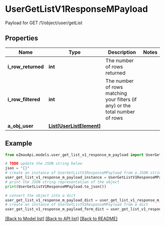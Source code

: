 # UserGetListV1ResponseMPayload

Payload for GET /1/object/user/getList

## Properties

Name | Type | Description | Notes
------------ | ------------- | ------------- | -------------
**i_row_returned** | **int** | The number of rows returned | 
**i_row_filtered** | **int** | The number of rows matching your filters (if any) or the total number of rows | 
**a_obj_user** | [**List[UserListElement]**](UserListElement.md) |  | 

## Example

```python
from eZmaxApi.models.user_get_list_v1_response_m_payload import UserGetListV1ResponseMPayload

# TODO update the JSON string below
json = "{}"
# create an instance of UserGetListV1ResponseMPayload from a JSON string
user_get_list_v1_response_m_payload_instance = UserGetListV1ResponseMPayload.from_json(json)
# print the JSON string representation of the object
print(UserGetListV1ResponseMPayload.to_json())

# convert the object into a dict
user_get_list_v1_response_m_payload_dict = user_get_list_v1_response_m_payload_instance.to_dict()
# create an instance of UserGetListV1ResponseMPayload from a dict
user_get_list_v1_response_m_payload_form_dict = user_get_list_v1_response_m_payload.from_dict(user_get_list_v1_response_m_payload_dict)
```
[[Back to Model list]](../README.md#documentation-for-models) [[Back to API list]](../README.md#documentation-for-api-endpoints) [[Back to README]](../README.md)


